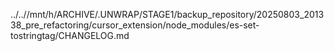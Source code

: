 ../..//mnt/h/ARCHIVE/.UNWRAP/STAGE1/backup_repository/20250803_201338_pre_refactoring/cursor_extension/node_modules/es-set-tostringtag/CHANGELOG.md